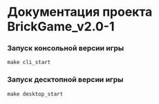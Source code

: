 # Документация проекта BrickGame_v2.0-1

### Запуск консольной версии игры

```
make cli_start
```

### Запуск десктопной версии игры

```
make desktop_start
```